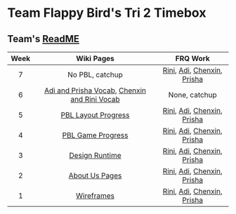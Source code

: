 # Team Flappy Bird's Tri 2 Timebox

## Team's [ReadME](https://github.com/rkwreck/team_flappy_bird#readme)

| Week | Wiki Pages | FRQ Work | 
| :--: | :--------: | :------: |
| 7 | No PBL, catchup | [Rini](https://github.com/rkwreck/team_flappy_bird/wiki/Rini---FRQ-Showing-1-(Week-7)), [Adi](https://github.com/rkwreck/team_flappy_bird/wiki/Adi-FRQ-Showing-1), [Chenxin](https://github.com/rkwreck/team_flappy_bird/wiki/Chenxin-FRQ-Showing-1-(Week-7)), [Prisha](https://github.com/rkwreck/team_flappy_bird/wiki/Prisha-FRQ-Showing-1-(Week-7)) |
| 6 | [Adi and Prisha Vocab](https://github.com/rkwreck/team_flappy_bird/wiki/Adi-&-Prisha---Week-6-Midterm), [Chenxin and Rini Vocab](https://github.com/rkwreck/team_flappy_bird/wiki/Chenxin-&-Rini-Week-6-Midterm-(Vocab)) | None, catchup |
| 5 | [PBL Layout Progress](https://github.com/rkwreck/team_flappy_bird/wiki/Week-5-PBL-Progress:-Swimmy-Bird,-Source-Pages,-and-Jekyll) | [Rini](https://replit.com/join/rrkvyskgss-rini), [Adi](https://github.com/adhithin/nighthawk_csa/blob/master/src/main/java/com/nighthawk/csa/mvc/DataOps/genericDataModel/Password.java), [Chenxin](https://replit.com/@chenxinNi/FRQ5#Main.java), [Prisha](https://replit.com/@PrishaMaiti/PrishasTests#PasswordGenerator.java) |
| 4 | [PBL Game Progress](https://github.com/rkwreck/team_flappy_bird/wiki/Jan-6th-%E2%80%93%C2%A0PBL-Progress-Tangibles:-Making-Games) | [Rini](https://docs.google.com/document/d/1MGJnbg-C82_RHkVBFWTm0NsNgXVti9ACZfjGJobwdt8/edit?usp=sharing), [Adi](https://padlet.com/adhithinmurthy07/qpjul2mieejnr1d6), [Chenxin](https://docs.google.com/document/d/1Yva-kQ3c_p_qO1O4K9rHbdkfy4ubx91boqDq0Vm5avo/edit?usp=sharing), [Prisha](https://docs.google.com/document/d/1UMpUJh6ypdTm1OwjPtjGThXWPG4ovmtr2x3-fMQVwFc/edit?usp=sharing) |
| 3 | [Design Runtime](https://github.com/rkwreck/team_flappy_bird/wiki/Design-Manager-Tangibles-(Week-3)---Runtime) | [Rini](https://docs.google.com/document/d/1MGJnbg-C82_RHkVBFWTm0NsNgXVti9ACZfjGJobwdt8/edit?usp=sharing), [Adi](https://padlet.com/adhithinmurthy07/qpjul2mieejnr1d6), [Chenxin](https://docs.google.com/document/d/1Yva-kQ3c_p_qO1O4K9rHbdkfy4ubx91boqDq0Vm5avo/edit?usp=sharing), [Prisha](https://docs.google.com/document/d/1UMpUJh6ypdTm1OwjPtjGThXWPG4ovmtr2x3-fMQVwFc/edit?usp=sharing) | 
| 2 | [About Us Pages](https://github.com/rkwreck/team_flappy_bird/wiki/Individual-Home-Pages-Preview-(Tangibles)) | [Rini](https://docs.google.com/document/d/1MGJnbg-C82_RHkVBFWTm0NsNgXVti9ACZfjGJobwdt8/edit?usp=sharing), [Adi](https://padlet.com/adhithinmurthy07/qpjul2mieejnr1d6), [Chenxin](https://docs.google.com/document/d/1Yva-kQ3c_p_qO1O4K9rHbdkfy4ubx91boqDq0Vm5avo/edit?usp=sharing), [Prisha](https://docs.google.com/document/d/1UMpUJh6ypdTm1OwjPtjGThXWPG4ovmtr2x3-fMQVwFc/edit?usp=sharing) | 
| 1 | [Wireframes](https://github.com/rkwreck/team_flappy_bird/wiki/Wireframes) | [Rini](https://docs.google.com/document/d/1MGJnbg-C82_RHkVBFWTm0NsNgXVti9ACZfjGJobwdt8/edit?usp=sharing), [Adi](https://padlet.com/adhithinmurthy07/qpjul2mieejnr1d6), [Chenxin](https://docs.google.com/document/d/1Yva-kQ3c_p_qO1O4K9rHbdkfy4ubx91boqDq0Vm5avo/edit?usp=sharing), [Prisha](https://docs.google.com/document/d/1UMpUJh6ypdTm1OwjPtjGThXWPG4ovmtr2x3-fMQVwFc/edit?usp=sharing) |
